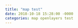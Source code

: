 ```yaml
---
title: "map test"
date: 2018-10-18 15:28:00 -0000
categories: map openlayers test
---
```

<a href="https://github.com/monanhip/monanhip.github.io/blob/master/example/accessible.html" />
